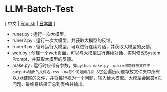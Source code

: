 # LLM-Batch-Test
[ 中文 | [English](https://github.com/reuAC/LLM-Batch-Test/blob/reuAC/README_EN.md) | [日本語](https://github.com/reuAC/LLM-Batch-Test/blob/reuAC/README_JP.md) ]

* runer.py  : 运行一次大模型。
* runer2.py : 运行一次大模型，并获取大模型的反馈。
* runer3.py : 循环运行大模型，可以进行连续对话，并获取大模型的反馈。
* web.py    : 创建一个web页面，可以与大模型进行连续对话、实时修改System Prompt，并获取大模型的反馈。
* make.py   : 运行时应带有参数，如`python make.py -qdir=问题存放文件夹 -output=输出的文件名.csv -n=每个问题问几次 &`它会遍历问题存放文件夹中所有以.txt结尾的文件，并将每行视为一个问题，输入给大模型。大模型会回答n次问题，最终将结果汇总到表格并输出。